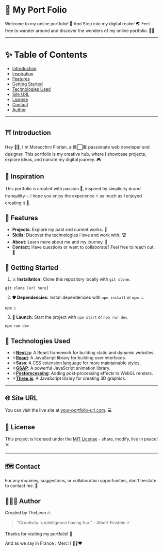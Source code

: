 # 🦁 My Port Folio

Welcome to my online portfolio! 💎 And Step into my digital realm! 🌏
Feel free to wander around and discover the wonders of my online portfolio. 🥷🏻

---

# ✨ Table of Contents

- [Introduction](#%EF%B8%8F-introduction)
- [Inspiration](#-inspiration)
- [Features](#-features)
- [Getting Started](#-getting-started)
- [Technologies Used](#-technologies-used)
- [Site URL](#-site-url)
- [License](#-license)
- [Contact](#-contact)
- [Author](#-author)

---

## ⛩️ Introduction

Hey 👋🏻, I'm Moracchini Florian, a 🟦⬜🟥 passionate web developer and designer. This portfolio is my creative hub, where I showcase projects, explore ideas, and narrate my digital journey. 🎮

## 🌠 Inspiration

This portfolio is created with passion 🌊, inspired by simplicity ❄️ and tranquility 💧. I hope you enjoy the experience ⚡ as much as I enjoyed creating it 🔨.

## 🐲 Features

- **Projects:** Explore my past and current works. 🚀
- **Skills:** Discover the technologies I love and work with. 🏆
- **About:** Learn more about me and my journey. 🧬
- **Contact:** Have questions or want to collaborate? Feel free to reach out. 🧧

## 🦾 Getting Started

1.  ⚔️ **Installation:**
    Clone this repository locally with `git clone`.

```
git clone [url here]
```

2. 🛡️ **Dependencies:**
   Install dependencies with `npm install` or `npm i`.

```
npm i
```

3. 🏹 **Launch:**
   Start the project with `npm start` or `npm run dev`.

```
npm run dev
```

## 🎴 Technologies Used

- ⚛️[**Next.js**](https://nextjs.org/): A React framework for building static and dynamic websites.
- ⚛️[**React**](https://reactjs.org/): A JavaScript library for building user interfaces.
- ⚛️[**Sass**](https://sass-lang.com/): A CSS extension language for more maintainable styles.
- ⚛️[**GSAP**](https://greensock.com/gsap/): A powerful JavaScript animation library.
- ⚛️[**Postprocessing**](https://www.npmjs.com/package/postprocessing): Adding post-processing effects to WebGL renders.
- ⚛️[**Three.js**](https://threejs.org/): A JavaScript library for creating 3D graphics.

---

## 🌐 Site URL

You can visit the live site at [your-portfolio-url.com](https://your-portfolio-url.com). 💻

## 🏯 License

This project is licensed under the [MIT License](LICENSE.md) - share, modify, live in peace! ☠️

---

## 🗺️ Contact

For any inquiries, suggestions, or collaboration opportunities, don't hesitate to contact me. 📜

## 🧑🏻‍💻 Author

Created by TheLeon 🔥.

> "Creativity is intelligence having fun." - Albert Einstein ☄️

Thanks for visiting my portfolio! 🩵

And as we say in France : Merci ! 💙🤍❤️
